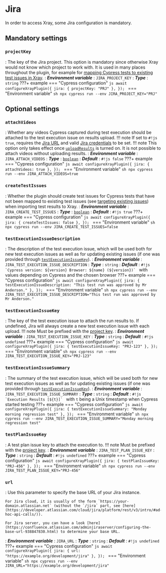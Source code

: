 # Jira

In order to access Xray, some Jira configuration is mandatory.

## Mandatory settings

### `projectKey`
: The key of the Jira project.
    This option is mandatory since otherwise Xray would not know which project to work with.
    It is used in many places throughout the plugin, for example for [mapping Cypress tests to existing test issues in Xray](../guides/targetingExistingIssues.md).
: ***Environment variable***
    : `JIRA_PROJECT_KEY`
: ***Type***
    : `string`
???+ example
    === "Cypress configuration"
        ```js
        await configureXrayPlugin({
            jira: {
                projectKey: "PRJ"
            },
        });
        ```
    === "Environment variable"
        ```sh
        npx cypress run --env JIRA_PROJECT_KEY="PRJ"
        ```

## Optional settings

### `attachVideos`
: Whether any videos Cypress captured during test execution should be attached to the test execution issue on results upload.
    !!! note
        If set to `#!js true`, requires the [Jira URL](#serverurl) and valid [Jira credentials](authentication.md#jira) to be set.
    !!! note
        This option only takes effect once [`uploadResults`](xray.md#uploadresults) is turned on.
        It is not possible to attach videos without uploading results.
: ***Environment variable***
    : `JIRA_ATTACH_VIDEOS`
: ***Type***
    : [`boolean`](types.md#boolean)
: ***Default***
    : `#!js false`
???+ example
    === "Cypress configuration"
        ```js
        await configureXrayPlugin({
            jira: {
                attachVideos: true
            },
        });
        ```
    === "Environment variable"
        ```sh
        npx cypress run --env JIRA_ATTACH_VIDEOS=true
        ```

### `createTestIssues`
: Whether the plugin should create test issues for Cypress tests that have not been mapped to existing test issues (see [targeting existing issues](../guides/targetingExistingIssues.md)) when importing test results to Xray.
: ***Environment variable***
    : `JIRA_CREATE_TEST_ISSUES`
: ***Type***
    : [`boolean`](types.md#boolean)
: ***Default***
    : `#!js true`
???+ example
    === "Cypress configuration"
        ```js
        await configureXrayPlugin({
            jira: {
                createTestIssues: false
            },
        });
        ```
    === "Environment variable"
        ```sh
        npx cypress run --env JIRA_CREATE_TEST_ISSUES=false
        ```

### `testExecutionIssueDescription`
: The description of the test execution issue, which will be used both for new test execution issues as well as for updating existing issues (if one was provided through [`testExecutionIssueKey`](#testexecutionissuekey)).
: ***Environment variable***
    : `JIRA_TEST_EXECUTION_ISSUE_DESCRIPTION`
: ***Type***
    : `string`
: ***Default***
    : ``#!js `Cypress version: ${version} Browser: ${name} (${version})` `` with values depending on Cypress and the chosen browser
???+ example
    === "Cypress configuration"
        ```js
        await configureXrayPlugin({
            jira: {
                testExecutionIssueDescription: "This test run was approved by Mr Anderson."
            },
        });
        ```
    === "Environment variable"
        ```sh
        npx cypress run --env JIRA_TEST_EXECUTION_ISSUE_DESCRIPTION="This test run was approved by Mr Anderson."
        ```

### `testExecutionIssueKey`
: The key of the test execution issue to attach the run results to.
    If undefined, Jira will always create a new test execution issue with each upload.
    !!! note
        Must be prefixed with the [project key](#projectkey).
: ***Environment variable***
    : `JIRA_TEST_EXECUTION_ISSUE_KEY`
: ***Type***
    : `string`
: ***Default***
    : `#!js undefined`
???+ example
    === "Cypress configuration"
        ```js
        await configureXrayPlugin({
            jira: {
                testExecutionIssueKey: "PRJ-123"
            },
        });
        ```
    === "Environment variable"
        ```sh
        npx cypress run --env JIRA_TEST_EXECUTION_ISSUE_KEY="PRJ-123"
        ```

### `testExecutionIssueSummary`
: The summary of the test execution issue, which will be used both for new test execution issues as well as for updating existing issues (if one was provided through [`testExecutionIssueKey`](#testexecutionissuekey)).
: ***Environment variable***
    : `JIRA_TEST_EXECUTION_ISSUE_SUMMARY`
: ***Type***
    : `string`
: ***Default***
    : ``#!js `Execution Results [${t}]` `` with `t` being a Unix timestamp when Cypress started testing
???+ example
    === "Cypress configuration"
        ```js
        await configureXrayPlugin({
            jira: {
                testExecutionIssueSummary: "Monday morning regression test"
            },
        });
        ```
    === "Environment variable"
        ```sh
        npx cypress run --env JIRA_TEST_EXECUTION_ISSUE_SUMMARY="Monday morning regression test"
        ```

### `testPlanIssueKey`
: A test plan issue key to attach the execution to.
    !!! note
        Must be prefixed with the [project key](#projectkey).
: ***Environment variable***
    : `JIRA_TEST_PLAN_ISSUE_KEY`
: ***Type***
    : `string`
: ***Default***
    : `#!js undefined`
???+ example
    === "Cypress configuration"
        ```js
        await configureXrayPlugin({
            jira: {
                testPlanIssueKey: "PRJ-456"
            },
        });
        ```
    === "Environment variable"
        ```sh
        npx cypress run --env JIRA_TEST_PLAN_ISSUE_KEY="PRJ-456"
        ```

### `url`
: Use this parameter to specify the base URL of your Jira instance.

    For Jira cloud, it is usually of the form `https://your-domain.atlassian.net` (without the `/jira` part, see [here](https://developer.atlassian.com/cloud/jira/platform/rest/v3/intro/#ad-hoc-api-calls/)).

    For Jira server, you can have a look [here](https://confluence.atlassian.com/adminjiraserver/configuring-the-base-url-938847830.html) to determine your base URL.
: ***Environment variable***
    : `JIRA_URL`
: ***Type***
    : `string`
: ***Default***
    : `#!js undefined`
???+ example
    === "Cypress configuration"
        ```js
        await configureXrayPlugin({
            jira: {
                url: "https://example.org/development/jira"
            },
        });
        ```
    === "Environment variable"
        ```sh
        npx cypress run --env JIRA_URL="https://example.org/development/jira"
        ```
